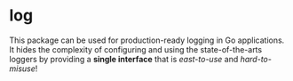 # log

This package can be used for production-ready logging in Go applications.
It hides the complexity of configuring and using the state-of-the-arts loggers
by providing a **single interface** that is _east-to-use_ and _hard-to-misuse_!
